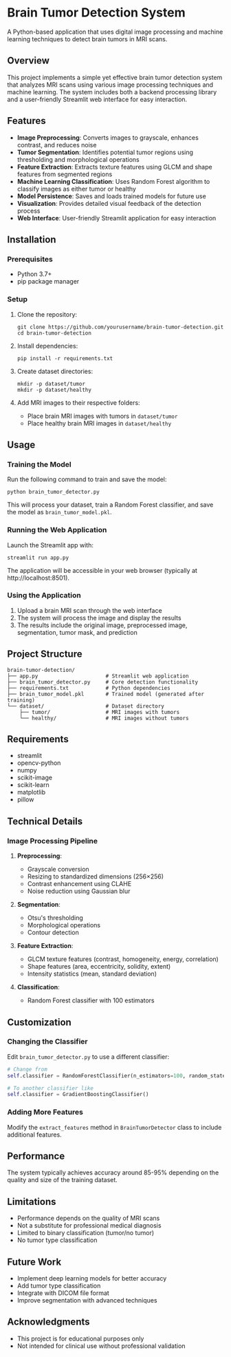 # Brain Tumor Detection System

A Python-based application that uses digital image processing and machine learning techniques to detect brain tumors in MRI scans.

## Overview

This project implements a simple yet effective brain tumor detection system that analyzes MRI scans using various image processing techniques and machine learning. The system includes both a backend processing library and a user-friendly Streamlit web interface for easy interaction.

## Features

- **Image Preprocessing**: Converts images to grayscale, enhances contrast, and reduces noise
- **Tumor Segmentation**: Identifies potential tumor regions using thresholding and morphological operations
- **Feature Extraction**: Extracts texture features using GLCM and shape features from segmented regions
- **Machine Learning Classification**: Uses Random Forest algorithm to classify images as either tumor or healthy
- **Model Persistence**: Saves and loads trained models for future use
- **Visualization**: Provides detailed visual feedback of the detection process
- **Web Interface**: User-friendly Streamlit application for easy interaction

## Installation

### Prerequisites

- Python 3.7+
- pip package manager

### Setup

1. Clone the repository:
   ```
   git clone https://github.com/yourusername/brain-tumor-detection.git
   cd brain-tumor-detection
   ```

2. Install dependencies:
   ```
   pip install -r requirements.txt
   ```

3. Create dataset directories:
   ```
   mkdir -p dataset/tumor
   mkdir -p dataset/healthy
   ```

4. Add MRI images to their respective folders:
   - Place brain MRI images with tumors in `dataset/tumor`
   - Place healthy brain MRI images in `dataset/healthy`

## Usage

### Training the Model

Run the following command to train and save the model:

```
python brain_tumor_detector.py
```

This will process your dataset, train a Random Forest classifier, and save the model as `brain_tumor_model.pkl`.

### Running the Web Application

Launch the Streamlit app with:

```
streamlit run app.py
```

The application will be accessible in your web browser (typically at http://localhost:8501).

### Using the Application

1. Upload a brain MRI scan through the web interface
2. The system will process the image and display the results
3. The results include the original image, preprocessed image, segmentation, tumor mask, and prediction

## Project Structure

```
brain-tumor-detection/
├── app.py                      # Streamlit web application
├── brain_tumor_detector.py     # Core detection functionality
├── requirements.txt            # Python dependencies
├── brain_tumor_model.pkl       # Trained model (generated after training)
└── dataset/                    # Dataset directory
    ├── tumor/                  # MRI images with tumors
    └── healthy/                # MRI images without tumors
```

## Requirements

- streamlit
- opencv-python
- numpy
- scikit-image
- scikit-learn
- matplotlib
- pillow

## Technical Details

### Image Processing Pipeline

1. **Preprocessing**:
   - Grayscale conversion
   - Resizing to standardized dimensions (256×256)
   - Contrast enhancement using CLAHE
   - Noise reduction using Gaussian blur

2. **Segmentation**:
   - Otsu's thresholding
   - Morphological operations
   - Contour detection

3. **Feature Extraction**:
   - GLCM texture features (contrast, homogeneity, energy, correlation)
   - Shape features (area, eccentricity, solidity, extent)
   - Intensity statistics (mean, standard deviation)

4. **Classification**:
   - Random Forest classifier with 100 estimators

## Customization

### Changing the Classifier

Edit `brain_tumor_detector.py` to use a different classifier:

```python
# Change from
self.classifier = RandomForestClassifier(n_estimators=100, random_state=42)

# To another classifier like
self.classifier = GradientBoostingClassifier()
```

### Adding More Features

Modify the `extract_features` method in `BrainTumorDetector` class to include additional features.

## Performance

The system typically achieves accuracy around 85-95% depending on the quality and size of the training dataset.

## Limitations

- Performance depends on the quality of MRI scans
- Not a substitute for professional medical diagnosis
- Limited to binary classification (tumor/no tumor)
- No tumor type classification

## Future Work

- Implement deep learning models for better accuracy
- Add tumor type classification
- Integrate with DICOM file format
- Improve segmentation with advanced techniques

## Acknowledgments

- This project is for educational purposes only
- Not intended for clinical use without professional validation